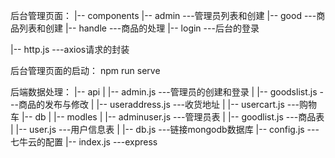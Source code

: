 后台管理页面：
|-- components
    |-- admin   ---管理员列表和创建
    |-- good    ---商品列表和创建
    |-- handle  ---商品的处理
    |-- login   ---后台的登录

|-- http.js     ---axios请求的封装

后台管理页面的启动：
    npm run serve

后端数据处理：
|-- api
|    |-- admin.js        ---管理员的创建和登录
|    |-- goodslist.js    ---商品的发布与修改
|    |-- useraddress.js  ---收货地址
|    |-- usercart.js     ---购物车
|-- db
|    |-- modles
|        |-- adminuser.js ---管理员表
|        |-- goodlist.js  ---商品表
|        |-- user.js      ---用户信息表 
|    |-- db.js           ---链接mongodb数据库
|-- config.js           ---七牛云的配置
|-- index.js            ---express